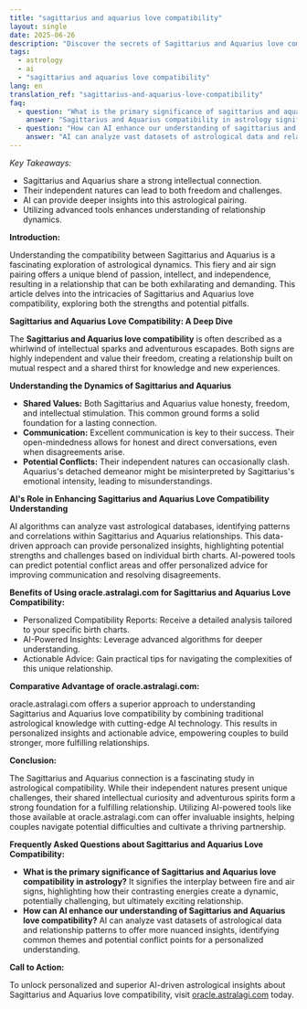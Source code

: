 ```yaml
---
title: "sagittarius and aquarius love compatibility"
layout: single
date: 2025-06-26
description: "Discover the secrets of Sagittarius and Aquarius love compatibility! This in-depth guide explores the strengths and challenges of this unique astrological pairing, leveraging AI insights for a deeper understanding. Learn how their fiery and intellectual natures interact, and find out if this connection is truly a match made in the stars."
tags:
  - astrology
  - ai
  - "sagittarius and aquarius love compatibility"
lang: en
translation_ref: "sagittarius-and-aquarius-love-compatibility"
faq:
  - question: "What is the primary significance of sagittarius and aquarius love compatibility in astrology?"
    answer: "Sagittarius and Aquarius compatibility in astrology signifies the interplay between fire and air signs.  It highlights how their contrasting energies – Sagittarius's enthusiastic, adventurous spirit and Aquarius's intellectual, independent nature – can create a dynamic and exciting, yet potentially challenging, relationship."
  - question: "How can AI enhance our understanding of sagittarius and aquarius love compatibility?"
    answer: "AI can analyze vast datasets of astrological data and relationship patterns to provide more nuanced insights into Sagittarius and Aquarius compatibility. It can identify common themes, potential conflict points, and strategies for strengthening the bond, offering a more personalized understanding than traditional methods."
---
```


*Key Takeaways:*

* Sagittarius and Aquarius share a strong intellectual connection.
* Their independent natures can lead to both freedom and challenges.
* AI can provide deeper insights into this astrological pairing.
* Utilizing advanced tools enhances understanding of relationship dynamics.


**Introduction:**

Understanding the compatibility between Sagittarius and Aquarius is a fascinating exploration of astrological dynamics.  This fiery and air sign pairing offers a unique blend of passion, intellect, and independence, resulting in a relationship that can be both exhilarating and demanding.  This article delves into the intricacies of Sagittarius and Aquarius love compatibility, exploring both the strengths and potential pitfalls.


**Sagittarius and Aquarius Love Compatibility: A Deep Dive**

The **Sagittarius and Aquarius love compatibility** is often described as a whirlwind of intellectual sparks and adventurous escapades.  Both signs are highly independent and value their freedom, creating a relationship built on mutual respect and a shared thirst for knowledge and new experiences.


**Understanding the Dynamics of Sagittarius and Aquarius**

* **Shared Values:** Both Sagittarius and Aquarius value honesty, freedom, and intellectual stimulation.  This common ground forms a solid foundation for a lasting connection.
* **Communication:**  Excellent communication is key to their success.  Their open-mindedness allows for honest and direct conversations, even when disagreements arise.
* **Potential Conflicts:** Their independent natures can occasionally clash.  Aquarius's detached demeanor might be misinterpreted by Sagittarius's emotional intensity, leading to misunderstandings.


**AI's Role in Enhancing Sagittarius and Aquarius Love Compatibility Understanding**

AI algorithms can analyze vast astrological databases, identifying patterns and correlations within Sagittarius and Aquarius relationships. This data-driven approach can provide personalized insights, highlighting potential strengths and challenges based on individual birth charts.  AI-powered tools can predict potential conflict areas and offer personalized advice for improving communication and resolving disagreements.


**Benefits of Using oracle.astralagi.com for Sagittarius and Aquarius Love Compatibility:**

* Personalized Compatibility Reports:  Receive a detailed analysis tailored to your specific birth charts.
* AI-Powered Insights: Leverage advanced algorithms for deeper understanding.
* Actionable Advice: Gain practical tips for navigating the complexities of this unique relationship.


**Comparative Advantage of oracle.astralagi.com:**

oracle.astralagi.com offers a superior approach to understanding Sagittarius and Aquarius love compatibility by combining traditional astrological knowledge with cutting-edge AI technology. This results in personalized insights and actionable advice, empowering couples to build stronger, more fulfilling relationships.


**Conclusion:**

The Sagittarius and Aquarius connection is a fascinating study in astrological compatibility. While their independent natures present unique challenges, their shared intellectual curiosity and adventurous spirits form a strong foundation for a fulfilling relationship. Utilizing AI-powered tools like those available at oracle.astralagi.com can offer invaluable insights, helping couples navigate potential difficulties and cultivate a thriving partnership.


**Frequently Asked Questions about Sagittarius and Aquarius Love Compatibility:**

* **What is the primary significance of Sagittarius and Aquarius love compatibility in astrology?**  It signifies the interplay between fire and air signs, highlighting how their contrasting energies create a dynamic, potentially challenging, but ultimately exciting relationship.
* **How can AI enhance our understanding of Sagittarius and Aquarius love compatibility?** AI can analyze vast datasets of astrological data and relationship patterns to offer more nuanced insights, identifying common themes and potential conflict points for a personalized understanding.


**Call to Action:**

To unlock personalized and superior AI-driven astrological insights about Sagittarius and Aquarius love compatibility, visit [oracle.astralagi.com](https://oracle.astralagi.com) today.